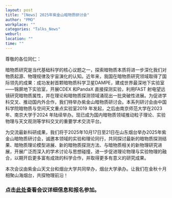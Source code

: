 ```yaml
---
layout: post
title: "[News] 2025年紫金山暗物质研讨会"
author: "PMO"
workplace: ""
categories: "Talks_News"
weburl:
location: ""
time: ""
---
```

尊敬的各位同仁：

暗物质研究是当代基础科学的核心议题之一，探索暗物质本质将进一步深化我们对物质起源、物理规律及宇宙演化的认知。近年来，我国在暗物质研究领域取得了国际领先的成果：成功发射首颗暗物质科学卫星DAMPE，建成世界最深地下实验室——锦屏地下实验室，开展CDEX 和PandaX 直接探测实验，利用FAST 射电望远镜研究暗物质属性，并在理论和暗物质探测领域涌现出一批突破性进展。为促进学科交叉、推动国内外合作，我们特举办紫金山暗物质研讨会。本系列研讨会由中国科学院暗物质与空间天文重点实验室2019 年发起，之后由南京师范大学在2023 年、南京大学于2024 年陆续举办。现已成为国内暗物质领域推动粒子理论、实验物理与天文观测等学科交叉的重要学术交流平台。

为交流最新科研成果，我们将于2025年10月17日至21日在山东烟台举办2025年紫金山暗物质研讨会，诚邀本领域的实验和理论同行，共同探讨最新的暗物质探测结果、暗物质理论模型进展、新的暗物质探测方法、与暗物质相关的新物理研究进展，开展广泛而深入的学术讨论与思想碰撞，进一步促进理论物理与实验物理的融合，以期开启更多富有成效的科学合作，并取得更多有意义的研究成果。

本次会议由紫金山天文台和烟台大学共同举办，烟台大学承办。让我们在金秋十月相聚山海烟台，共探物理前沿！

### 点击[此处](https://indico.pmo.ac.cn/event/975/)查看会议详细信息和报名参加。
